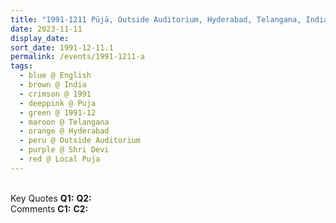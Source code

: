 ```yaml
---
title: "1991-1211 Pūjā, Outside Auditorium, Hyderabad, Telangana, India"
date: 2023-11-11
display_date: 
sort_date: 1991-12-11.1
permalink: /events/1991-1211-a
tags:
  - blue @ English
  - brown @ India
  - crimson @ 1991
  - deeppink @ Puja
  - green @ 1991-12
  - maroon @ Telangana
  - orange @ Hyderabad
  - peru @ Outside Auditorium
  - purple @ Shri Devi
  - red @ Local Puja
---
```


<br>

<wave-list>
  <list-title color="DarkSeaGreen" width="55">Key Quotes</list-title>
  <list-item color="BlanchedAlmond" width="280"><b>Q1:</b> <i></i></list-item>
  <list-item color="Lavender" width="280"><b>Q2:</b> <i></i></list-item>
</wave-list>

<br>

<wave-list>
  <list-title color="DarkSeaGreen" width="55">Comments</list-title>
  <list-item color="BlanchedAlmond" width="280"><b>C1:</b> <i></i></list-item>
  <list-item color="Lavender" width="280"><b>C2:</b> <i></i></list-item>
</wave-list>